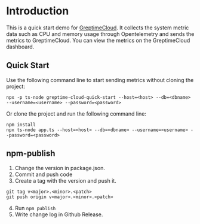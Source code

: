 # Introduction

This is a quick start demo for [GreptimeCloud](https://greptime.cloud/). It collects the system metric data such as CPU and memory usage through Opentelemetry and sends the metrics to GreptimeCloud. You can view the metrics on the GreptimeCloud dashboard.

## Quick Start

Use the following command line to start sending metrics without cloning the project:

```shell
npx -p ts-node greptime-cloud-quick-start --host=<host> --db=<dbname> --username=<username> --password=<password>
```

Or clone the project and run the following command line:

```shell
npm install
npx ts-node app.ts --host=<host> --db=<dbname> --username=<username> --password=<password>
```

## npm-publish

1. Change the version in package.json.
2. Commit and push code
3. Create a tag with the version and push it.

```shell
git tag v<major>.<minor>.<patch>
git push origin v<major>.<minor>.<patch>
```

4. Run `npm publish`
5. Write change log in Github Release.
